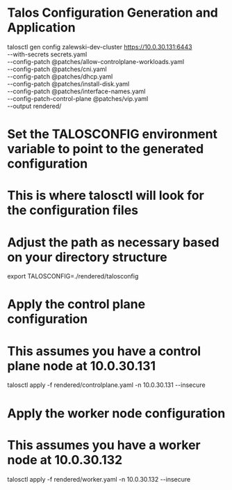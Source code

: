 # Talos Configuration Generation and Application  
talosctl gen config zalewski-dev-cluster https://10.0.30.131:6443 \
  --with-secrets secrets.yaml \
  --config-patch @patches/allow-controlplane-workloads.yaml \
  --config-patch @patches/cni.yaml \
  --config-patch @patches/dhcp.yaml \
  --config-patch @patches/install-disk.yaml \
  --config-patch @patches/interface-names.yaml \
  --config-patch-control-plane @patches/vip.yaml \
  --output rendered/


# Set the TALOSCONFIG environment variable to point to the generated configuration
# This is where talosctl will look for the configuration files
# Adjust the path as necessary based on your directory structure
export TALOSCONFIG=./rendered/talosconfig


# Apply the control plane configuration
  # This assumes you have a control plane node at 10.0.30.131
talosctl apply -f rendered/controlplane.yaml -n 10.0.30.131 --insecure

# Apply the worker node configuration
  # This assumes you have a worker node at 10.0.30.132
talosctl apply -f rendered/worker.yaml -n 10.0.30.132 --insecure